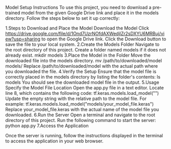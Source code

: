 Model Setup Instructions
To use this project, you need to download a pre-trained model from the given Google Drive link and place it in the models directory. Follow the steps below to set it up correctly:

1.Steps to Download and Place the Model
Download the Model
Click https://drive.google.com/file/d/1Ond7UzrNOfdAXWedjlZr2sDXYU6MRBuj/view?usp=sharing to open the Google Drive link.
Click the Download button to save the file to your local system.
2.Create the Models Folder
Navigate to the root directory of this project.
Create a folder named models if it does not already exist.
mkdir models
3.Place the Model in the Folder
Move the downloaded file into the models directory.
mv /path/to/downloaded/model models/
Replace /path/to/downloaded/model with the actual path where you downloaded the file.
4.Verify the Setup
Ensure that the model file is correctly placed in the models directory by listing the folder's contents:
ls models
You should see the downloaded model file in the output.
5.Usage
Specify the Model File Location
Open the app.py file in a text editor.
Locate line 8, which contains the following code:
tf.keras.models.load_model("")
Update the empty string with the relative path to the model file. For example:
tf.keras.models.load_model("models/your_model_file.keras")
Replace your_model_file.keras with the actual name of the model file you downloaded.
6.Run the Server
Open a terminal and navigate to the root directory of this project.
Run the following command to start the server:
python app.py
7.Access the Application

Once the server is running, follow the instructions displayed in the terminal to access the application in your web browser.
